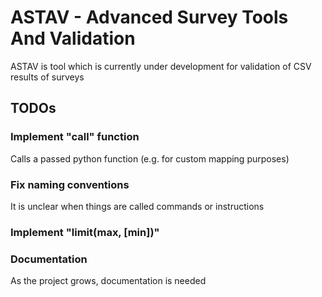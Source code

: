 # ASTAV - Advanced Survey Tools And Validation
ASTAV is tool which is currently under development for validation of CSV results of surveys

## TODOs
### Implement "call" function
Calls a passed python function (e.g. for custom mapping purposes)
### Fix naming conventions
It is unclear when things are called commands or instructions
### Implement "limit(max, [min])"
### Documentation
As the project grows, documentation is needed